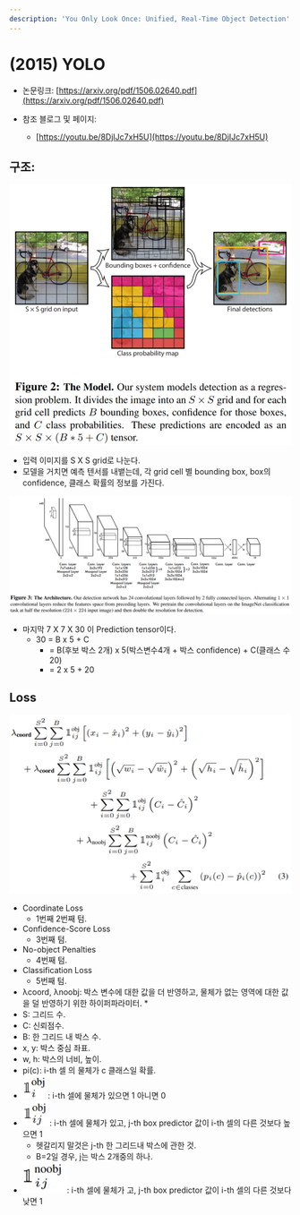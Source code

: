 ```yaml
---
description: 'You Only Look Once: Unified, Real-Time Object Detection'
---
```


# \(2015\) YOLO

*   논문링크: [https://arxiv.org/pdf/1506.02640.pdf](https://arxiv.org/pdf/1506.02640.pdf)

* 참조 블로그 및 페이지:
  * [https://youtu.be/8DjIJc7xH5U](https://youtu.be/8DjIJc7xH5U)

## 구조:

![](.gitbook/assets/image%20%2833%29.png)

* 입력 이미지를 S X S grid로 나눈다.
* 모델을 거치면 예측 텐서를 내뱉는데, 각 grid cell 별 bounding box, box의 confidence, 클래스 확률의 정보를 가진다.

![](.gitbook/assets/image%20%2816%29.png)

* 마지막 7 X 7 X 30 이 Prediction tensor이다.
  * 30 = B x 5 + C
    * = B\(후보 박스 2개\) x 5\(박스변수4개 + 박스 confidence\) + C\(클래스 수 20\)
    * = 2 x 5  + 20

## Loss

![](.gitbook/assets/image%20%289%29.png)

* Coordinate Loss
  * 1번째 2번째 텀.
* Confidence-Score Loss
  * 3번째 텀.
* No-object Penalties
  * 4번째 텀.
* Classification Loss
  * 5번째 텀.
* λcoord, λnoobj: 박스 변수에 대한 값을 더 반영하고, 물체가 없는 영역에 대한 값을 덜 반영하기 위한 하이퍼파라미터.
  * 
* S: 그리드 수.
* C: 신뢰점수.
* B: 한 그리드 내 박스 수.
* x, y: 박스 중심 좌표.
* w, h: 박스의 너비, 높이.
* pi\(c\): i-th 셀 의 물체가 c 클래스일 확률.
* ![](.gitbook/assets/image%20%2826%29.png): i-th 셀에 물체가 있으면 1 아니면 0
* ![](.gitbook/assets/image%20%285%29.png): i-th 셀에 물체가 있고, j-th box predictor 값이 i-th 셀의 다른 것보다 높으면 1
  * 헷갈리지 말것은 j-th 한 그리드내 박스에 관한 것. 
  * B=2일 경우, j는 박스 2개중의 하나.
* ![](.gitbook/assets/image%20%2814%29.png): i-th 셀에 물체가 고, j-th box predictor 값이 i-th 셀의 다른 것보다 낮면 1





